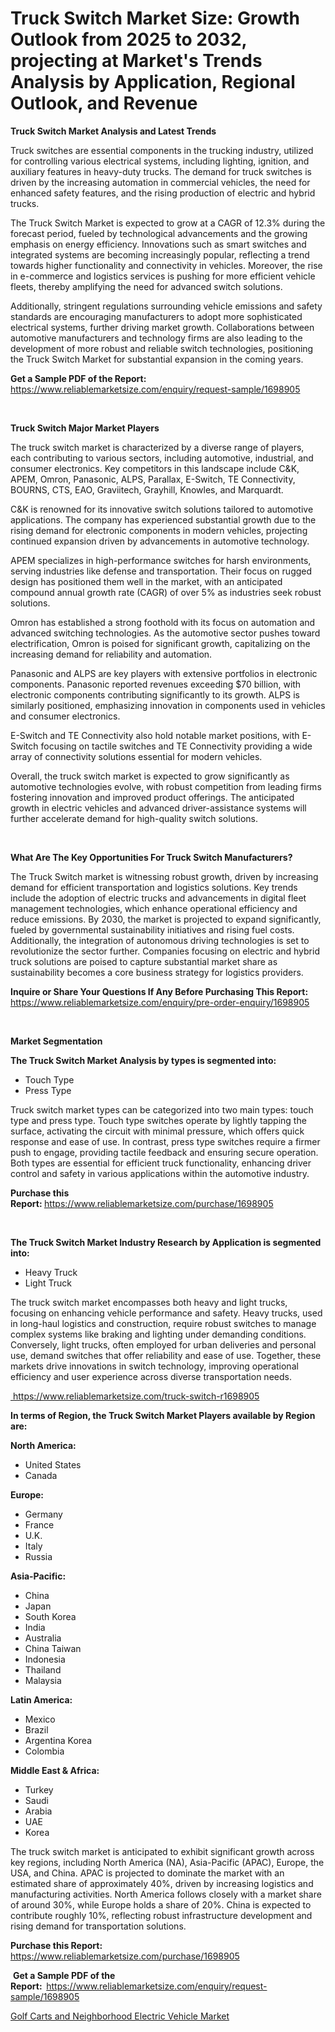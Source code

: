 <p><h1>Truck Switch Market Size: Growth Outlook from 2025 to 2032, projecting at Market's Trends Analysis by Application, Regional Outlook, and Revenue</h1></p><p><strong>Truck Switch Market Analysis and Latest Trends</strong></p>
<p><p>Truck switches are essential components in the trucking industry, utilized for controlling various electrical systems, including lighting, ignition, and auxiliary features in heavy-duty trucks. The demand for truck switches is driven by the increasing automation in commercial vehicles, the need for enhanced safety features, and the rising production of electric and hybrid trucks.</p><p>The Truck Switch Market is expected to grow at a CAGR of 12.3% during the forecast period, fueled by technological advancements and the growing emphasis on energy efficiency. Innovations such as smart switches and integrated systems are becoming increasingly popular, reflecting a trend towards higher functionality and connectivity in vehicles. Moreover, the rise in e-commerce and logistics services is pushing for more efficient vehicle fleets, thereby amplifying the need for advanced switch solutions.</p><p>Additionally, stringent regulations surrounding vehicle emissions and safety standards are encouraging manufacturers to adopt more sophisticated electrical systems, further driving market growth. Collaborations between automotive manufacturers and technology firms are also leading to the development of more robust and reliable switch technologies, positioning the Truck Switch Market for substantial expansion in the coming years.</p></p>
<p><strong>Get a Sample PDF of the Report:&nbsp;</strong> <a href="https://www.reliablemarketsize.com/enquiry/request-sample/1698905?utm_campaign=2444&utm_medium=2&utm_source=Github&utm_content=ia&utm_term=27032025&utm_id=truck-switch">https://www.reliablemarketsize.com/enquiry/request-sample/1698905</a></p>
<p>&nbsp;</p>
<p><strong>Truck Switch Major Market Players</strong></p>
<p><p>The truck switch market is characterized by a diverse range of players, each contributing to various sectors, including automotive, industrial, and consumer electronics. Key competitors in this landscape include C&K, APEM, Omron, Panasonic, ALPS, Parallax, E-Switch, TE Connectivity, BOURNS, CTS, EAO, Graviitech, Grayhill, Knowles, and Marquardt.</p><p>C&K is renowned for its innovative switch solutions tailored to automotive applications. The company has experienced substantial growth due to the rising demand for electronic components in modern vehicles, projecting continued expansion driven by advancements in automotive technology.</p><p>APEM specializes in high-performance switches for harsh environments, serving industries like defense and transportation. Their focus on rugged design has positioned them well in the market, with an anticipated compound annual growth rate (CAGR) of over 5% as industries seek robust solutions.</p><p>Omron has established a strong foothold with its focus on automation and advanced switching technologies. As the automotive sector pushes toward electrification, Omron is poised for significant growth, capitalizing on the increasing demand for reliability and automation.</p><p>Panasonic and ALPS are key players with extensive portfolios in electronic components. Panasonic reported revenues exceeding $70 billion, with electronic components contributing significantly to its growth. ALPS is similarly positioned, emphasizing innovation in components used in vehicles and consumer electronics.</p><p>E-Switch and TE Connectivity also hold notable market positions, with E-Switch focusing on tactile switches and TE Connectivity providing a wide array of connectivity solutions essential for modern vehicles.</p><p>Overall, the truck switch market is expected to grow significantly as automotive technologies evolve, with robust competition from leading firms fostering innovation and improved product offerings. The anticipated growth in electric vehicles and advanced driver-assistance systems will further accelerate demand for high-quality switch solutions.</p></p>
<p>&nbsp;</p>
<p><strong>What Are The Key Opportunities For Truck Switch Manufacturers?</strong></p>
<p><p>The Truck Switch market is witnessing robust growth, driven by increasing demand for efficient transportation and logistics solutions. Key trends include the adoption of electric trucks and advancements in digital fleet management technologies, which enhance operational efficiency and reduce emissions. By 2030, the market is projected to expand significantly, fueled by governmental sustainability initiatives and rising fuel costs. Additionally, the integration of autonomous driving technologies is set to revolutionize the sector further. Companies focusing on electric and hybrid truck solutions are poised to capture substantial market share as sustainability becomes a core business strategy for logistics providers.</p></p>
<p><strong>Inquire or Share Your Questions If Any Before Purchasing This Report:</strong> <a href="https://www.reliablemarketsize.com/enquiry/pre-order-enquiry/1698905?utm_campaign=2444&utm_medium=2&utm_source=Github&utm_content=ia&utm_term=27032025&utm_id=truck-switch">https://www.reliablemarketsize.com/enquiry/pre-order-enquiry/1698905</a></p>
<p>&nbsp;</p>
<p><strong>Market Segmentation</strong></p>
<p><strong>The Truck Switch Market Analysis by types is segmented into:</strong></p>
<p><ul><li>Touch Type</li><li>Press Type</li></ul></p>
<p><p>Truck switch market types can be categorized into two main types: touch type and press type. Touch type switches operate by lightly tapping the surface, activating the circuit with minimal pressure, which offers quick response and ease of use. In contrast, press type switches require a firmer push to engage, providing tactile feedback and ensuring secure operation. Both types are essential for efficient truck functionality, enhancing driver control and safety in various applications within the automotive industry.</p></p>
<p><strong>Purchase this Report:&nbsp;</strong><a href="https://www.reliablemarketsize.com/purchase/1698905?utm_campaign=2444&utm_medium=2&utm_source=Github&utm_content=ia&utm_term=27032025&utm_id=truck-switch">https://www.reliablemarketsize.com/purchase/1698905</a></p>
<p>&nbsp;</p>
<p><strong>The Truck Switch Market Industry Research by Application is segmented into:</strong></p>
<p><ul><li>Heavy Truck</li><li>Light Truck</li></ul></p>
<p><p>The truck switch market encompasses both heavy and light trucks, focusing on enhancing vehicle performance and safety. Heavy trucks, used in long-haul logistics and construction, require robust switches to manage complex systems like braking and lighting under demanding conditions. Conversely, light trucks, often employed for urban deliveries and personal use, demand switches that offer reliability and ease of use. Together, these markets drive innovations in switch technology, improving operational efficiency and user experience across diverse transportation needs.</p></p>
<p><a href="https://www.reliablemarketsize.com/truck-switch-r1698905?utm_campaign=2444&utm_medium=2&utm_source=Github&utm_content=ia&utm_term=27032025&utm_id=truck-switch">&nbsp;https://www.reliablemarketsize.com/truck-switch-r1698905</a></p>
<p><strong>In terms of Region, the Truck Switch Market Players available by Region are:</strong></p>
<p>
    <p> <strong> North America: </strong>
        <ul>
            <li>United States</li>
            <li>Canada</li>
        </ul>
        </p> 
    <p> <strong> Europe: </strong>
        <ul>
            <li>Germany</li>
            <li>France</li>
            <li>U.K.</li>
            <li>Italy</li>
            <li>Russia</li>
        </ul>
        </p> 
    <p> <strong> Asia-Pacific: </strong>
        <ul>
            <li>China</li>
            <li>Japan</li>
            <li>South Korea</li>
            <li>India</li>
            <li>Australia</li>
            <li>China Taiwan</li>
            <li>Indonesia</li>
            <li>Thailand</li>
            <li>Malaysia</li>
        </ul>
        </p> 
    <p> <strong> Latin America: </strong>
        <ul>
            <li>Mexico</li>
            <li>Brazil</li>
            <li>Argentina Korea</li>
            <li>Colombia</li>
        </ul>
        </p> 
    <p> <strong> Middle East & Africa: </strong>
        <ul>
            <li>Turkey</li>
            <li>Saudi</li>
            <li>Arabia</li>
            <li>UAE</li>
            <li>Korea</li>
        </ul>
    </p>
    </p>
<p><p>The truck switch market is anticipated to exhibit significant growth across key regions, including North America (NA), Asia-Pacific (APAC), Europe, the USA, and China. APAC is projected to dominate the market with an estimated share of approximately 40%, driven by increasing logistics and manufacturing activities. North America follows closely with a market share of around 30%, while Europe holds a share of 20%. China is expected to contribute roughly 10%, reflecting robust infrastructure development and rising demand for transportation solutions.</p></p>
<p><strong>Purchase this Report: </strong><a href="https://www.reliablemarketsize.com/purchase/1698905?utm_campaign=2444&utm_medium=2&utm_source=Github&utm_content=ia&utm_term=27032025&utm_id=truck-switch">https://www.reliablemarketsize.com/purchase/1698905</a></p>
<p>&nbsp;<strong>Get a Sample PDF of the Report:&nbsp;&nbsp;</strong><a href="https://www.reliablemarketsize.com/enquiry/request-sample/1698905?utm_campaign=2444&utm_medium=2&utm_source=Github&utm_content=ia&utm_term=27032025&utm_id=truck-switch">https://www.reliablemarketsize.com/enquiry/request-sample/1698905</a></p>
<p><strong></strong></p>
<p><p><a href="https://github.com/WashimHussain441/Market-Research-Report-List-2/blob/main/golf-carts-and-neighborhood-electric-vehicle-market.md?utm_campaign=2444&utm_medium=2&utm_source=Github&utm_content=ia&utm_term=27032025&utm_id=truck-switch">Golf Carts and Neighborhood Electric Vehicle Market</a></p></p>